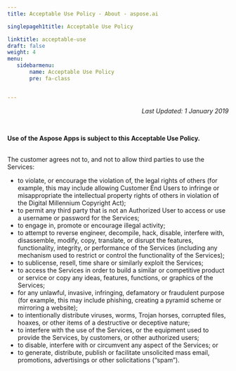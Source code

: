 ```yaml
---
title: Acceptable Use Policy - About - aspose.ai

singlepageh1title: Acceptable Use Policy

linktitle: acceptable-use
draft: false
weight: 4
menu:
   sidebarmenu: 
       name: Acceptable Use Policy
       pre: fa-class


---
```


<div class="siteContentPanel100w">

<p style="text-align: right;"><em>Last Updated: 1 January 2019</em></p>


<div class="clearfix"> </div><div class="clearfix">

**Use of the Aspose Apps is subject to this Acceptable Use Policy.**

<div class="clearfix"> </div>The customer agrees not to, and not to allow third parties to use the Services:

- to violate, or encourage the violation of, the legal rights of others (for example, this may include allowing Customer End Users to infringe or misappropriate the intellectual property rights of others in violation of the Digital Millennium Copyright Act);
- to permit any third party that is not an Authorized User to access or use a username or password for the Services;
- to engage in, promote or encourage illegal activity;
- to attempt to reverse engineer, decompile, hack, disable, interfere with, disassemble, modify, copy, translate, or disrupt the features, functionality, integrity, or performance of the Services (including any mechanism used to restrict or control the functionality of the Services);
- to sublicense, resell, time share or similarly exploit the Services;
- to access the Services in order to build a similar or competitive product or service or copy any ideas, features, functions, or graphics of the Services;
- for any unlawful, invasive, infringing, defamatory or fraudulent purpose (for example, this may include phishing, creating a pyramid scheme or mirroring a website);
- to intentionally distribute viruses, worms, Trojan horses, corrupted files, hoaxes, or other items of a destructive or deceptive nature;
- to interfere with the use of the Services, or the equipment used to provide the Services, by customers, or other authorized users;
- to disable, interfere with or circumvent any aspect of the Services; or
- to generate, distribute, publish or facilitate unsolicited mass email, promotions, advertisings or other solicitations (“spam”).
 
</div></div>